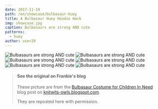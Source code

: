 ```yaml
---
date: 2017-11-19
path: /en/showcase/bulbasaur-huey
title: A Bulbasaur Huey Hoodie Hack
img: showcase.jpg
caption: Bulbasaurs are strong AND cute
patterns:
  - huey
author: user29
---
```


![Bulbasaurs are strong AND cute](/img/showcase/bulbasaur-huey/1.jpg) ![Bulbasaurs are strong AND cute](/img/showcase/bulbasaur-huey/2.jpg) ![Bulbasaurs are strong AND cute](/img/showcase/bulbasaur-huey/3.jpg) ![Bulbasaurs are strong AND cute](/img/showcase/bulbasaur-huey/4.jpg) ![Bulbasaurs are strong AND cute](/img/showcase/bulbasaur-huey/5.jpg) ![Bulbasaurs are strong AND cute](/img/showcase/bulbasaur-huey/6.jpg)

> #### See the original on Frankie's blog
> 
> These picture are from the [Bulbasaur Costume for Children In Need](http://knitwits-owls.blogspot.be/2017/11/bulbasaur-costume-for-children-in-need.html) blog post on [knitwits-owls.blogspot.com](http://knitwits-owls.blogspot.be).
> 
> They are reposted here with permission.